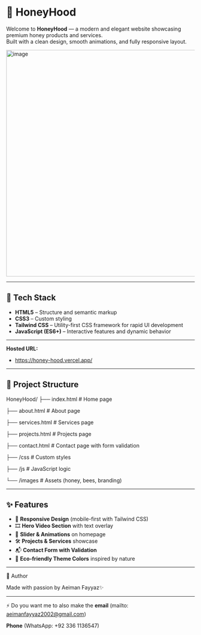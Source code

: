 # 🍯 HoneyHood

Welcome to **HoneyHood** — a modern and elegant website showcasing premium honey products and services.  
Built with a clean design, smooth animations, and fully responsive layout.

<img width="1347" height="605" alt="image" src="https://github.com/user-attachments/assets/3a459c02-68a2-4d7e-8c72-570e545c3e4b" />


---

## 🚀 Tech Stack
- **HTML5** – Structure and semantic markup  
- **CSS3** – Custom styling  
- **Tailwind CSS** – Utility-first CSS framework for rapid UI development  
- **JavaScript (ES6+)** – Interactive features and dynamic behavior  

---

**Hosted URL:**
- https://honey-hood.vercel.app/

---
## 📂 Project Structure
HoneyHood/
├── index.html # Home page

├── about.html # About page

├── services.html # Services page

├── projects.html # Projects page

├── contact.html # Contact page with form validation

├── /css # Custom styles

├── /js # JavaScript logic

└── /images # Assets (honey, bees, branding)

---

## ✨ Features
- 🐝 **Responsive Design** (mobile-first with Tailwind CSS)  
- 🎞️ **Hero Video Section** with text overlay  
- 📜 **Slider & Animations** on homepage  
- 🛠️ **Projects & Services** showcase  
- 📬 **Contact Form with Validation**  
- 🌿 **Eco-friendly Theme Colors** inspired by nature  

---

💛 Author

Made with passion by Aeiman Fayyaz✨


---

⚡ Do you want me to also make the **email** (mailto: aeimanfayyaz2002@gmail.com) 

**Phone** (WhatsApp: +92 336 1136547) 
